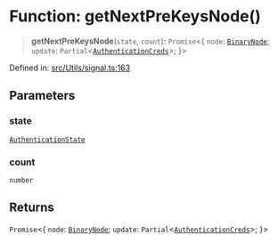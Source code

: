 # Function: getNextPreKeysNode()

> **getNextPreKeysNode**(`state`, `count`): `Promise`\<\{ `node`: [`BinaryNode`](../type-aliases/BinaryNode.md); `update`: `Partial`\<[`AuthenticationCreds`](../type-aliases/AuthenticationCreds.md)\>; \}\>

Defined in: [src/Utils/signal.ts:163](https://github.com/Fokusdotid/Baileys/blob/abcb8d9f2160683543784d4a7641ec0f8c55ed7e/src/Utils/signal.ts#L163)

## Parameters

### state

[`AuthenticationState`](../type-aliases/AuthenticationState.md)

### count

`number`

## Returns

`Promise`\<\{ `node`: [`BinaryNode`](../type-aliases/BinaryNode.md); `update`: `Partial`\<[`AuthenticationCreds`](../type-aliases/AuthenticationCreds.md)\>; \}\>

